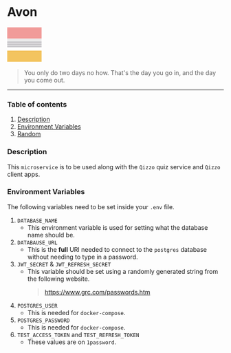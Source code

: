 # Avon

![Qizzo](./.github/resources/logo.png)

> You only do two days no how. That's the day you go in, and the day you come out.

---

### Table of contents

1. [Description](#description)
2. [Environment Variables](#env)
3. [Random](#random)

### <a name="description"></a>Description

This `microservice` is to be used along with the `Qizzo` quiz service and `Qizzo` client apps.

### <a name="env"></a>Environment Variables

The following variables need to be set inside your `.env` file.

1. `DATABASE_NAME`
   - This environment variable is used for setting what the database name should be.
2. `DATABAUSE_URL`
   - This is the **full** URI needed to connect to the `postgres` database without needing to type in a password.
3. `JWT_SECRET` & `JWT_REFRESH_SECRET`
   - This variable should be set using a randomly generated string from the following website.
     > https://www.grc.com/passwords.htm
4. `POSTGRES_USER`
   - This is needed for `docker-compose`.
5. `POSTGRES_PASSWORD`
   - This is needed for `docker-compose`.
6. `TEST_ACCESS_TOKEN` and `TEST_REFRESH_TOKEN`
   - These values are on `1password`.
